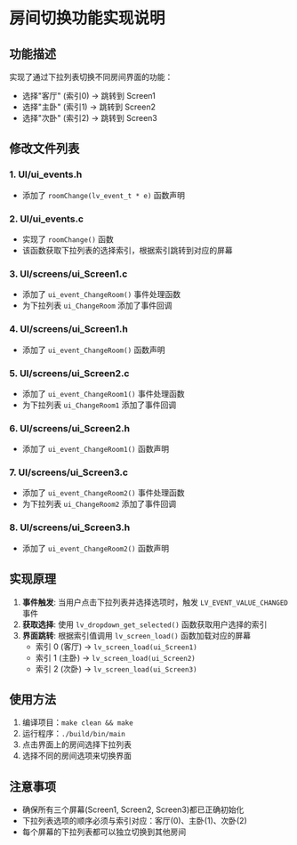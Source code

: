 # 房间切换功能实现说明

## 功能描述
实现了通过下拉列表切换不同房间界面的功能：
- 选择"客厅" (索引0) -> 跳转到 Screen1
- 选择"主卧" (索引1) -> 跳转到 Screen2  
- 选择"次卧" (索引2) -> 跳转到 Screen3

## 修改文件列表

### 1. UI/ui_events.h
- 添加了 `roomChange(lv_event_t * e)` 函数声明

### 2. UI/ui_events.c
- 实现了 `roomChange()` 函数
- 该函数获取下拉列表的选择索引，根据索引跳转到对应的屏幕

### 3. UI/screens/ui_Screen1.c
- 添加了 `ui_event_ChangeRoom()` 事件处理函数
- 为下拉列表 `ui_ChangeRoom` 添加了事件回调

### 4. UI/screens/ui_Screen1.h
- 添加了 `ui_event_ChangeRoom()` 函数声明

### 5. UI/screens/ui_Screen2.c
- 添加了 `ui_event_ChangeRoom1()` 事件处理函数
- 为下拉列表 `ui_ChangeRoom1` 添加了事件回调

### 6. UI/screens/ui_Screen2.h
- 添加了 `ui_event_ChangeRoom1()` 函数声明

### 7. UI/screens/ui_Screen3.c
- 添加了 `ui_event_ChangeRoom2()` 事件处理函数
- 为下拉列表 `ui_ChangeRoom2` 添加了事件回调

### 8. UI/screens/ui_Screen3.h
- 添加了 `ui_event_ChangeRoom2()` 函数声明

## 实现原理

1. **事件触发**: 当用户点击下拉列表并选择选项时，触发 `LV_EVENT_VALUE_CHANGED` 事件
2. **获取选择**: 使用 `lv_dropdown_get_selected()` 函数获取用户选择的索引
3. **界面跳转**: 根据索引值调用 `lv_screen_load()` 函数加载对应的屏幕
   - 索引 0 (客厅) -> `lv_screen_load(ui_Screen1)`
   - 索引 1 (主卧) -> `lv_screen_load(ui_Screen2)`
   - 索引 2 (次卧) -> `lv_screen_load(ui_Screen3)`

## 使用方法
1. 编译项目：`make clean && make`
2. 运行程序：`./build/bin/main`
3. 点击界面上的房间选择下拉列表
4. 选择不同的房间选项来切换界面

## 注意事项
- 确保所有三个屏幕(Screen1, Screen2, Screen3)都已正确初始化
- 下拉列表选项的顺序必须与索引对应：客厅(0)、主卧(1)、次卧(2)
- 每个屏幕的下拉列表都可以独立切换到其他房间
